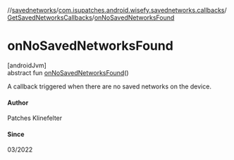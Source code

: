 //[savednetworks](../../../index.md)/[com.isupatches.android.wisefy.savednetworks.callbacks](../index.md)/[GetSavedNetworksCallbacks](index.md)/[onNoSavedNetworksFound](on-no-saved-networks-found.md)

# onNoSavedNetworksFound

[androidJvm]\
abstract fun [onNoSavedNetworksFound](on-no-saved-networks-found.md)()

A callback triggered when there are no saved networks on the device.

#### Author

Patches Klinefelter

#### Since

03/2022
